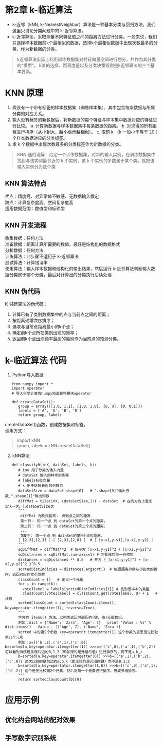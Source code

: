 # 第2章 k-临近算法
- k-近邻（kNN, k-NearestNeighbor）算法是一种基本分类与回归方法，我们这里只讨论分类问题中的 k-近邻算法。
- k-近邻算法，采取测量不同特征值之间的距离方法进行分类。一般来说，我们只选择样本数据前k个最相似的数据，选择k个最相似数据中出现次数最多的分类，作为新数据的分类。  
> k近邻算法实际上利用训练数据集对特征向量空间进行划分，并作为其分类的“模型”。 k值的选择、距离度量以及分类决策规则是k近邻算法的三个基本要素。

# KNN 原理
1. 假设有一个带有标签的样本数据集（训练样本集），其中包含每条数据与所属分类的对应关系。
2. 输入没有标签的新数据后，将新数据的每个特征与样本集中数据对应的特征进行比较。
   a. 计算新数据与样本数据集中每条数据的距离。
   b. 对求得的所有距离进行排序（从小到大，越小表示越相似）。
   c. 取前 k （k 一般小于等于 20 ）个样本数据对应的分类标签。
3. 求 k 个数据中出现次数最多的分类标签作为新数据的分类。
> KNN 通俗理解：给定一个训练数据集，对新的输入实例，在训练数据集中找到与该实例最邻近的 k 个实例，这 k 个实例的多数属于某个类，就把该输入实例分为这个类
## KNN 算法特点
优点：精度高、对异常值不敏感、无数据输入假定  
缺点：计算复杂度高、空间复杂度高  
适用数据范围：数值型和标称型  
## KNN 开发流程
收集数据：任何方法  
准备数据：距离计算所需要的数值，最好是结构化的数据格式  
分析数据：任何方法  
训练算法：此步骤不适用于 k-近邻算法  
测试算法：计算错误率  
使用算法：输入样本数据和结构化的输出结果，然后运行 k-近邻算法判断输入数据分类属于哪个分类，最后对计算出的分类执行后续处理  
## KNN 伪代码
K-邻居算法的伪代码：
1. 计算已有了类别数据集中的点与当前点之间的距离；
2. 按距离递增次序排序；
3. 选取与当前点距离最小的k个点；
4. 确定前k个点所在类别出现的频率；
5. 返回前k个点出现频率最高的类别作为当前点的预测分类。

# k-临近算法 代码
1. Python导入数据
```
   from numpy import *
   import operator
   # 导入科学计算包numpy和运算符模块operator
   
   def createDataSet():
      group = array([[1.0, 1.1], [1.0, 1.0], [0, 0], [0, 0.1]])
      labels = ['A', 'A', 'B', 'B']
      return group, labels
```
createDataSet()函数，创建数据集和标签。  
调用方式：
> import kNN  
> group, labels = kNN.createDataSet()
2. kNN算法
```
   def classify0(inX, dataSet, labels, k):
      # inX 用于分类的输入向量
      # dataSet 输入的样本训练集
      # labels标签向量
      # k 用于选择最近邻居数目
      dataSetSize = dataSet.shape[0]   # ".shape[0]"输出行数,".shape[1]"输出列数
      diffMat = tile(inX, (dataSetSize,1)) - dataSet  # 在列方向上重复inX一次，行dataSetSize次
      """
       diffMat 为欧氏距离： 点到点之间的距离
       第一行： 同一个点 到 dataSet的第一个点的距离。
       第二行： 同一个点 到 dataSet的第二个点的距离。
       ...
       第N行： 同一个点 到 dataSet的第N个点的距离。
      [ [2,3],[2,3] ]-[ [2,3],[2,0] ]  # [ [x-x1,y-y1],[x-x2,y-y2] ]
      """
      sqDiffMat = diffMat**2  # 取平方 [x-x1,y-y1]^2 + [x-x2,y-y2]^2
      sqDistances = sqDiffMat.sum(axis=1) # 将矩阵的每一行相加
      distances = sqDistances ** 0.5   # 开方 { [x-x1,y-y1]^2 + [x-x2,y-y2]^2 }^0.5
      sortedDistIndicies = distances.argsort()  # 根据距离排序从小到大的排序，返回对应的索引位置
      classCount = {}   # 定义一个元组
      for i in range(k):
        voteIlabel = labels[sortedDistIndicies[i]] # 找到该样本的类型
        classCount[voteIlabel] = classCount.get(voteIlabel, 0) + 1   # 计数
      sortedClassCount = sorted(classCount.items(), key=operator.itemgetter(1), reverse=True)、
      """
      字典的 items() 方法，以列表返回可遍历的(键，值)元组数组。
      例如：dict = {'Name': 'Zara', 'Age': 7}   print "Value : %s" %  dict.items()   Value : [('Age', 7), ('Name', 'Zara')]
      sorted 中的第2个参数 key=operator.itemgetter(1) 这个参数的意思是先比较第几个元素
      例如：a=[('b',2),('a',1),('c',0)]  b=sorted(a,key=operator.itemgetter(1)) >>>b=[('c',0),('a',1),('b',2)] 可以看到排序是按照后边的0,1,2（即按照的是元组的值）进行排序的，而不是a,b,c
      b=sorted(a,key=operator.itemgetter(0)) >>>b=[('a',1),('b',2),('c',0)] 这次比较的是前边的a,b,c（即比较的是元组的键）而不是0,1,2
      b=sorted(a,key=opertator.itemgetter(1,0)) >>>b=[('c',0),('a',1),('b',2)] 这个是先比较第2个元素，然后对第一个元素进行排序，形成多级排序。
      """
      return sortedClassCount[0][0]      
```

# 应用示例
## 优化约会网站的配对效果

## 手写数字识别系统





